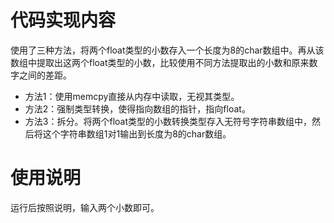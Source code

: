 # 代码实现内容

使用了三种方法，将两个float类型的小数存入一个长度为8的char数组中。再从该数组中提取出这两个float类型的小数，比较使用不同方法提取出的小数和原来数字之间的差距。

- 方法1：使用memcpy直接从内存中读取，无视其类型。
- 方法2：强制类型转换，使得指向数组的指针，指向float。
- 方法3：拆分。将两个float类型的小数转换类型存入无符号字符串数组中，然后将这个字符串数组1对1输出到长度为8的char数组。

# 使用说明

运行后按照说明，输入两个小数即可。

